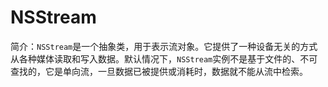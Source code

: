 # NSStream

简介：`NSStream`是一个抽象类，用于表示流对象。它提供了一种设备无关的方式从各种媒体读取和写入数据。默认情况下，`NSStream`实例不是基于文件的、不可查找的，它是单向流，一旦数据已被提供或消耗时，数据就不能从流中检索。
